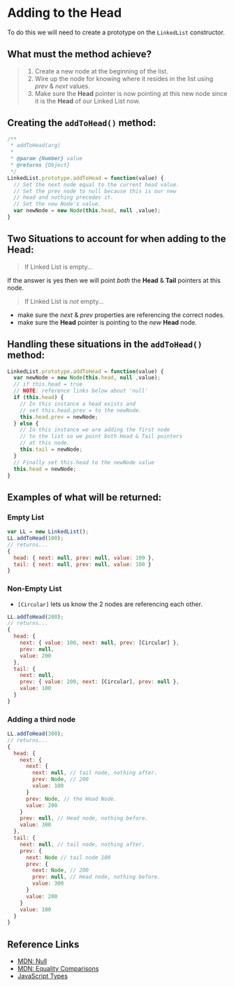 # Adding to the Head

To do this we will need to create a prototype on the `LinkedList` constructor.

## What must the method achieve?
> 1. Create a new node at the beginning of the list.
> 2. Wire up the node for knowing where it resides in the list using _prev_ & _next_ values.
> 3. Make sure the **Head** pointer is now pointing at this new node since it is the **Head** of our Linked List now.

## Creating the `addToHead()` method:
```javascript
/**
 * addToHead(arg)
 *
 * @param {Number} value
 * @returns {Object}
 */
LinkedList.prototype.addToHead = function(value) {
  // Set the next node equal to the current head value.
  // Set the prev node to null because this is our new
  // head and nothing precedes it.
  // Set the new Node's value.
  var newNode = new Node(this.head, null ,value);
}
```

## Two Situations to account for when adding to the Head:

> If Linked List is empty...

If the answer is yes then we will point _both_ the **Head** & **Tail** pointers at this node.

> If Linked List is _not_ empty...

- make sure the _next_ & _prev_ properties are referencing the correct nodes.
- make sure the **Head** pointer is pointing to the _new_ **Head** node.

## Handling these situations in the `addToHead()` method:
```javascript
LinkedList.prototype.addToHead = function(value) {
  var newNode = new Node(this.head, null ,value);
  // if this.head = true
  // NOTE: reference links below about 'null'
  if (this.head) {
    // In this instance a head exists and
    // set this.head.prev = to the newNode.
    this.head.prev = newNode;
  } else {
    // In this instance we are adding the first node
    // to the list so we point both Head & Tail pointers
    // at this node.
    this.tail = newNode;
  }
  // Finally set this.head to the newNode value
  this.head = newNode;
}
```

## Examples of what will be returned:

### Empty List
```javascript
var LL = new LinkedList();
LL.addToHead(100);
// returns...
{
  head: { next: null, prev: null, value: 100 },
  tail: { next: null, prev: null, value: 100 }
}
```
### Non-Empty List
- `[Circular]` lets us know the 2 nodes are referencing each other.
```javascript
LL.addToHead(200);
// returns...
{
  head: {
    next: { value: 100, next: null, prev: [Circular] },
    prev: null,
    value: 200
  },
  tail: {
    next: null,
    prev: { value: 200, next: [Circular], prev: null },
    value: 100
  }
}
```
### Adding a third node
```javascript
LL.addToHead(300);
// returns...
{
  head: {
    next: {
      next: {
        next: null, // tail node, nothing after.
        prev: Node, // 200
        value: 100
      }
      prev: Node, // the Head Node.
      value: 200
    }
    prev: null, // Head node, nothing before.
    value: 300
  },
  tail: {
    next: null, // tail node, nothing after.
    prev: {
      next: Node // tail node 100
      prev: {
        next: Node, // 200
        prev: null, // Head node, nothing before.
        value: 300
      }
      value: 200
    }
    value: 100
  }
}
```

## Reference Links
- [MDN: Null ](https://developer.mozilla.org/en-US/docs/Web/JavaScript/Reference/Global_Objects/null)
- [MDN: Equality Comparisons](https://developer.mozilla.org/en-US/docs/Web/JavaScript/Equality_comparisons_and_sameness)
- [JavaScript Types](http://es5.github.io/#x8.2)
